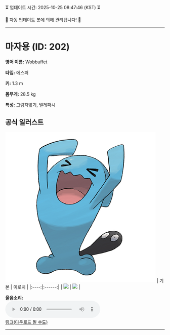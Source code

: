
⏳ 업데이트 시간: 2025-10-25 08:47:46 (KST) ⏳

🤖 자동 업데이트 봇에 의해 관리됩니다! 🤖

---

# 마자용 (ID: 202)
**영어 이름:** Wobbuffet

**타입:** 에스퍼

**키:** 1.3 m

**몸무게:** 28.5 kg

**특성:** 그림자밟기, 텔레파시

## 공식 일러스트
![](https://raw.githubusercontent.com/PokeAPI/sprites/master/sprites/pokemon/other/official-artwork/202.png)
| 기본 | 이로치 |
|:----:|:------:|
| <img src="http://play.pokemonshowdown.com/sprites/ani/wobbuffet.gif" width="200"> | <img src="http://play.pokemonshowdown.com/sprites/ani-shiny/wobbuffet.gif" width="200"> |

**울음소리:**<br><audio controls src="https://raw.githubusercontent.com/PokeAPI/cries/main/cries/pokemon/latest/202.ogg"></audio><br> [링크(다운로드 될 수도)](https://raw.githubusercontent.com/PokeAPI/cries/main/cries/pokemon/latest/202.ogg)


---
